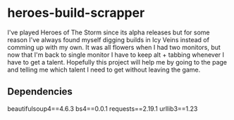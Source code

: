 # heroes-build-scrapper

I've played Heroes of The Storm since its alpha releases but for some reason I've always found myself
digging builds in Icy Veins instead of comming up with my own. It was all flowers when I had two
monitors, but now that I'm back to single monitor I have to keep alt + tabbing whenever I have to
get a talent. Hopefully this project will help me by going to the page and telling me which talent
I need to get without leaving the game.

## Dependencies

beautifulsoup4==4.6.3
bs4==0.0.1
requests==2.19.1
urllib3==1.23
